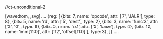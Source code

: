 //ct-unconditional-2

[wavedrom, ,svg]
....
{reg: [
{bits: 7,  name: 'opcode',     attr: ['7', 'JALR'], type: 8},
{bits: 5,  name: 'rd',         attr: ['5', 'dest'], type: 2},
{bits: 3,  name: 'funct3',     attr: ['3', '0'], type: 8},
{bits: 5,  name: 'rs1',        attr: ['5', 'base'], type: 4},
{bits: 12, name: 'imm[11:0]',  attr: ['12', 'offset[11:0]'], type: 3},
]}
....
